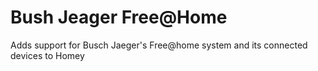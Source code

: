 # Bush Jeager Free@Home

Adds support for Busch Jaeger's Free@home system and its connected devices to Homey

